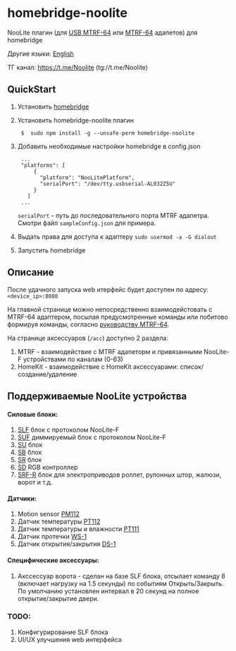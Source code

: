 # homebridge-noolite

NooLite плагин (для [USB MTRF-64](https://www.noo.com.by/mtrf-64-usb.html) или [МТRF-64](https://www.noo.com.by/mtrf-64.html) адапетов) для homebridge

Другие языки: [English](https://github.com/AlekseevAV/homebridge-noolite/blob/master/README.md)

ТГ канал: https://t.me/Noolite (tg://t.me/Noolite)

## QuickStart

1. Установить [homebridge](https://github.com/nfarina/homebridge)
2. Установить homebridge-noolite плагин 

        $  sudo npm install -g --unsafe-perm homebridge-noolite
   
3. Добавить необходимые настройки homebridge в config.json

        ...
        "platforms": [
            {
              "platform": "NooLitePlatform",
              "serialPort": "/dev/tty.usbserial-AL032Z5U"
            }
          ]
        ...
 
    `serialPort` - путь до последовательного порта MTRF адапетра. Смотри файл `sampleConfig.json` для примера.

4. Выдать права для доступа к адаптеру
`sudo usermod -a -G dialout `
5. Запустить homebridge

## Описание

После удачного запуска web итерфейс будет доступен по адресу: `<device_ip>:8080`

На главной странице можно непосредственно взаимодейстовать с MTRF-64 адаптером, посылая предусмотренные команды или
побитово формируя команды, согласно [руководству MTRF-64](https://www.noo.com.by/assets/files/PDF/MTRF-64-USB.pdf).

На странице аксессуаров (`/acc`) доступно 2 раздела:

1. MTRF - взаимодействие с MTRF адапеторм и привязанными NooLite-F устройствами по каналам (0-63) 
2. HomeKit - взаимодействие с HomeKit аксессуарами: список/создание/удаление

## Поддерживаемые NooLite устройства

#### Силовые блоки:
1. [SLF](https://www.noo.com.by/slf-1-300.html) блок с протоколом NooLite-F
2. [SUF](https://www.noo.com.by/silovoj-blok-suf-1-300.html) диммируемый блок с протоколом NooLite-F
3. [SU](https://www.noo.com.by/su111-200.html) блок
4. [SB](https://www.noo.com.by/silovoj-blok-sb111-150.html) блок
5. [SR](https://www.noo.com.by/silovoj-blok-sr211-2k0.html) блок
6. [SD](https://www.noo.com.by/silovoj-blok-SD111-180.html) RGB контроллер
7. [SRF-R](https://www.noo.com.by/silovoj-blok-srf-1-1000-r.html) блок для электроприводов роллет, рулонных штор, жалюзи, ворот и т.д.

#### Датчики:
1. Motion sensor [PM112](https://www.noo.com.by/pm112-sensor.html)
2. Датчик температуры [PT112](https://www.noo.com.by/pt112.html)
3. Датчик температуры и влажности [PT111](https://www.noo.com.by/pt111.html)
4. Датчик протечки [WS-1](https://www.noo.com.by/datchik-protechki-ws-1.html)
5. Датчик открытия/закрытия [DS-1](https://www.noo.com.by/datchik-otkryitiyazakryitiya-ds-1.html)

#### Специфические аксессуары:
1. Акссессуар ворота - сделан на базе SLF блока, отсылает команду 8 (включает нагрузку на 1.5 секунды) по событиям Открыть/Закрыть.
   По умолчанию установлен интервал в 20 секунд на полное открытие/закрытие двери.

### TODO:
1. Конфигурирование SLF блока
2. UI/UX улучшения web интерфейса
